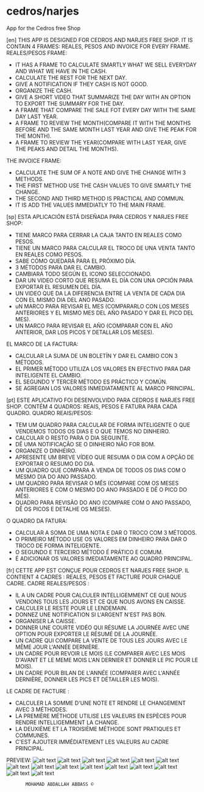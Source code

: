 # cedros/narjes
App for the Cedros free Shop

[en]
THIS APP IS DESIGNED FOR CEDROS AND NARJES FREE SHOP.
IT IS CONTAIN 4 FRAMES: REALES, PESOS AND INVOICE FOR EVERY FRAME.
REALES/PESOS FRAME:
  - IT HAS A FRAME TO CALCULATE SMARTLY WHAT WE SELL EVERYDAY AND WHAT WE HAVE IN THE CASH.
  - CALCULATE THE REST FOR THE NEXT DAY.
  - GIVE A NOTIFICATION IF THEY CASH IS NOT GOOD.
  - ORGANIZE THE CASH.
  - GIVE A SHORT VIDEO THAT SUMMARIZE THE DAY WITH AN OPTION TO EXPORT THE SUMMARY FOR THE DAY.
  - A FRAME THAT COMPARE THE SALE FOT EVERY DAY WITH THE SAME DAY LAST YEAR.
  - A FRAME TO REVIEW THE MONTH(COMPARE IT WITH THE MONTHS BEFORE AND THE SAME MONTH LAST YEAR AND GIVE THE PEAK FOR THE MONTH).
  - A FRAME TO REVIEW THE YEAR(COMPARE WITH LAST YEAR, GIVE THE PEAKS AND DETAIL THE MONTHS).

THE INVOICE FRAME:
  - CALCULATE THE SUM OF A NOTE AND GIVE THE CHANGE WITH 3 METHODS.
  - THE FIRST METHOD USE THE CASH VALUES TO GIVE SMARTLY THE CHANGE.
  - THE SECOND AND THIRD METHOD IS PRACTICAL AND COMMUN.
  - IT IS ADD THE VALUES IMMEDIATLY TO THE MAIN FRAME.

[sp]
ESTA APLICACIÓN ESTÁ DISEÑADA PARA CEDROS Y NARJES FREE SHOP:
  - TIENE MARCO PARA CERRAR LA CAJA TANTO EN REALES COMO PESOS.
  - TIENE UN MARCO PARA CALCULAR EL TROCO DE UNA VENTA TANTO EN REALES COMO PESOS.
  - SABE CÓMO QUEDARÁ PARA EL PRÓXIMO DÍA.
  - 3 MÉTODOS PARA DAR EL CAMBIO.
  - CAMBIARÁ TODO SEGÚN EL ICONO SELECCIONADO.
  - DAR UN VIDEO CORTO QUE RESUMA EL DÍA CON UNA OPCIÓN PARA EXPORTAR EL RESUMEN DEL DÍA.
  - UN VIDEO QUE DA LA DIFERENCIA ENTRE LA VENTA DE CADA DIA CON EL MISMO DIA DEL ANO PASADO.
  - uN MARCO PARA REVISAR EL MES (COMPARARLO CON LOS MESES ANTERIORES Y EL MISMO MES DEL AÑO PASADO Y DAR EL PICO DEL MES).
  - UN MARCO PARA REVISAR EL AÑO (COMPARAR CON EL AÑO ANTERIOR, DAR LOS PICOS Y DETALLAR LOS MESES).

EL MARCO DE LA FACTURA:
   - CALCULAR LA SUMA DE UN BOLETÍN Y DAR EL CAMBIO CON 3 MÉTODOS.
   - EL PRIMER MÉTODO UTILIZA LOS VALORES EN EFECTIVO PARA DAR INTELIGENTE EL CAMBIO.
   - EL SEGUNDO Y TERCER MÉTODO ES PRÁCTICO Y COMÚN.
   - SE AGREGAN LOS VALORES INMEDIATAMENTE AL MARCO PRINCIPAL.

[pt]
ESTE APLICATIVO FOI DESENVOLVIDO PARA CEDROS E NARJES FREE SHOP.
CONTÉM 4 QUADROS: REAIS, PESOS E FATURA PARA CADA QUADRO.
QUADRO REAIS/PESOS:
   - TEM UM QUADRO PARA CALCULAR DE FORMA INTELIGENTE O QUE VENDEMOS TODOS OS DIAS E O QUE TEMOS NO DINHEIRO.
   - CALCULAR O RESTO PARA O DIA SEGUINTE.
   - DÊ UMA NOTIFICAÇÃO SE O DINHEIRO NÃO FOR BOM.
   - ORGANIZE O DINHEIRO.
   - APRESENTE UM BREVE VÍDEO QUE RESUMA O DIA COM A OPÇÃO DE EXPORTAR O RESUMO DO DIA.
   - UM QUADRO QUE COMPARA A VENDA DE TODOS OS DIAS COM O MESMO DIA DO ANO PASSADO.
   - UM QUADRO PARA REVISAR O MÊS (COMPARE COM OS MESES ANTERIORES E COM O MESMO DO ANO PASSADO E DÊ O PICO DO MÊS).
   - QUADRO PARA REVISÃO DO ANO (COMPARE COM O ANO PASSADO, DÊ OS PICOS E DETALHE OS MESES).

O QUADRO DA FATURA:
   - CALCULAR A SOMA DE UMA NOTA E DAR O TROCO COM 3 MÉTODOS.
   - O PRIMEIRO MÉTODO USE OS VALORES EM DINHEIRO PARA DAR O TROCO DE FORMA INTELIGENTE.
   - O SEGUNDO E TERCEIRO MÉTODO É PRÁTICO E COMUM.
   - É ADICIONAR OS VALORES IMEDIATAMENTE AO QUADRO PRINCIPAL.

[fr]
CETTE APP EST CONÇUE POUR CEDROS ET NARJES FREE SHOP.
IL CONTIENT 4 CADRES : REALES, PESOS ET FACTURE POUR CHAQUE CADRE.
CADRE REALES/PESOS :
   - IL A UN CADRE POUR CALCULER INTELLIGEMMENT CE QUE NOUS VENDONS TOUS LES JOURS ET CE QUE NOUS AVONS EN CAISSE.
   - CALCULER LE RESTE POUR LE LENDEMAIN.
   - DONNEZ UNE NOTIFICATION SI L'ARGENT N'EST PAS BON.
   - ORGANISER LA CAISSE.
   - DONNER UNE COURTE VIDÉO QUI RÉSUME LA JOURNÉE AVEC UNE OPTION POUR EXPORTER LE RÉSUMÉ DE LA JOURNÉE.
   - UN CADRE QUI COMPARE LA VENTE DE TOUS LES JOURS AVEC LE MÊME JOUR L'ANNÉE DERNIÈRE.
   - UN CADRE POUR REVOIR LE MOIS (LE COMPARER AVEC LES MOIS D'AVANT ET LE MEME MOIS L'AN DERNIER ET DONNER LE PIC POUR LE MOIS).
   - UN CADRE POUR BILAN DE L'ANNÉE (COMPARER AVEC L'ANNÉE DERNIÈRE, DONNER LES PICS ET DÉTAILLER LES MOIS).

LE CADRE DE FACTURE :
   - CALCULER LA SOMME D'UNE NOTE ET RENDRE LE CHANGEMENT AVEC 3 MÉTHODES.
   - LA PREMIÈRE MÉTHODE UTILISE LES VALEURS EN ESPÈCES POUR RENDRE INTELLIGEMMENT LA CHANGE.
   - LA DEUXIÈME ET LA TROISIÈME MÉTHODE SONT PRATIQUES ET COMMUNES.
   - C'EST AJOUTER IMMÉDIATEMENT LES VALEURS AU CADRE PRINCIPAL.

PREVIEW:
![alt text](https://github.com/MhmdSAbdlh/cedros/blob/main/preview/intro1.png)
![alt text](https://github.com/MhmdSAbdlh/cedros/blob/main/preview/intro2.png)
![alt text](https://github.com/MhmdSAbdlh/cedros/blob/main/preview/intro3.png)
![alt text](https://github.com/MhmdSAbdlh/cedros/blob/main/preview/intro4.png)
![alt text](https://github.com/MhmdSAbdlh/cedros/blob/main/preview/intro5.png)
![alt text](https://github.com/MhmdSAbdlh/cedros/blob/main/preview/intro6.png)
![alt text](https://github.com/MhmdSAbdlh/cedros/blob/main/preview/reales%201.png)
![alt text](https://github.com/MhmdSAbdlh/cedros/blob/main/preview/reales%202.png)
![alt text](https://github.com/MhmdSAbdlh/cedros/blob/main/preview/reales%203.png)
![alt text](https://github.com/MhmdSAbdlh/cedros/blob/main/preview/reales%204.png)
![alt text](https://github.com/MhmdSAbdlh/cedros/blob/main/preview/reales%205.png)
![alt text](https://github.com/MhmdSAbdlh/cedros/blob/main/preview/reales%206.png)
![alt text](https://github.com/MhmdSAbdlh/cedros/blob/main/preview/pesos%201.png)
![alt text](https://github.com/MhmdSAbdlh/cedros/blob/main/preview/invoice.png)
![alt text](https://github.com/MhmdSAbdlh/cedros/blob/main/preview/key%20shortcut.png)
           
           MOHAMAD ABDALLAH ABBASS ©
